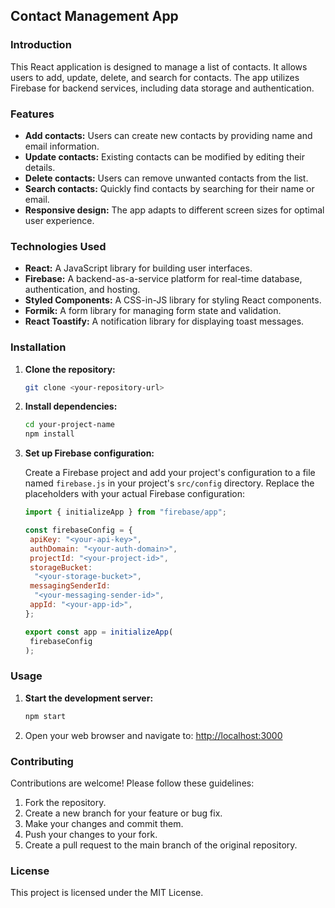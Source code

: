## Contact Management App

### Introduction

This React application is designed to manage a list of contacts. It allows users to add, update, delete, and search for contacts. The app utilizes Firebase for backend services, including data storage and authentication.

### Features

- **Add contacts:** Users can create new contacts by providing name and email information.
- **Update contacts:** Existing contacts can be modified by editing their details.
- **Delete contacts:** Users can remove unwanted contacts from the list.
- **Search contacts:** Quickly find contacts by searching for their name or email.
- **Responsive design:** The app adapts to different screen sizes for optimal user experience.

### Technologies Used

- **React:** A JavaScript library for building user interfaces.
- **Firebase:** A backend-as-a-service platform for real-time database, authentication, and hosting.
- **Styled Components:** A CSS-in-JS library for styling React components.
- **Formik:** A form library for managing form state and validation.
- **React Toastify:** A notification library for displaying toast messages.

### Installation

1. **Clone the repository:**

   ```bash
   git clone <your-repository-url>
   ```

2. **Install dependencies:**

   ```bash
   cd your-project-name
   npm install
   ```

3. **Set up Firebase configuration:**

   Create a Firebase project and add your project's configuration to a file named `firebase.js` in your project's `src/config` directory. Replace the placeholders with your actual Firebase configuration:

   ```javascript
   import { initializeApp } from "firebase/app";

   const firebaseConfig = {
    apiKey: "<your-api-key>",
    authDomain: "<your-auth-domain>",
    projectId: "<your-project-id>",
    storageBucket:
     "<your-storage-bucket>",
    messagingSenderId:
     "<your-messaging-sender-id>",
    appId: "<your-app-id>",
   };

   export const app = initializeApp(
    firebaseConfig
   );
   ```

### Usage

1. **Start the development server:**

   ```bash
   npm start
   ```

2. Open your web browser and navigate to: [http://localhost:3000](http://localhost:3000)

### Contributing

Contributions are welcome! Please follow these guidelines:

1. Fork the repository.
2. Create a new branch for your feature or bug fix.
3. Make your changes and commit them.
4. Push your changes to your fork.
5. Create a pull request to the main branch of the original repository.

### License

This project is licensed under the MIT License.
